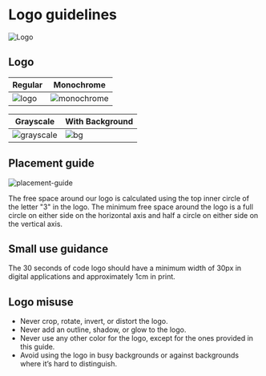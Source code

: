 # Logo guidelines

![Logo](/logo.png)

## Logo

| Regular | Monochrome |
| --- | --- |
| ![logo](/logo/logo-resources/logo.png) | ![monochrome](/logo/logo-resources/logo-monochrome.png) |

| Grayscale | With Background |
| --- | --- |
| ![grayscale](/logo/logo-resources/logo-grayscale.png) | ![bg](/logo/logo-resources/logo-bg.png) |

## Placement guide

![placement-guide](/logo/logo-resources/placement-guide.png)

The free space around our logo is calculated using the top inner circle of the letter "3" in the logo. The minimum free space around the logo is a full circle on either side on the horizontal axis and half a circle on either side on the vertical axis.

## Small use guidance

The 30 seconds of code logo should have a minimum width of 30px in digital applications and approximately 1cm in print.

## Logo misuse

- Never crop, rotate, invert, or distort the logo.
- Never add an outline, shadow, or glow to the logo.
- Never use any other color for the logo, except for the ones provided in this guide.
- Avoid using the logo in busy backgrounds or against backgrounds where it’s hard to distinguish.
